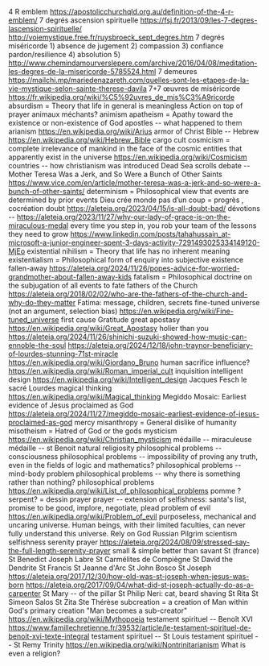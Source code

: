 4 R emblem https://apostolicchurchqld.org.au/definition-of-the-4-r-emblem/
7 degrés ascension spirituelle https://fsj.fr/2013/09/les-7-degres-lascension-spirituelle/ http://voiemystique.free.fr/ruysbroeck_sept_degres.htm
7 degrés miséricorde 1) absence de jugement 2) compassion 3) confiance pardon/resilience 4) absolution 5) http://www.chemindamourverslepere.com/archive/2016/04/08/meditation-les-degres-de-la-misericorde-5785524.html
7 demeures https://mailchi.mp/mariedenazareth.com/quelles-sont-les-etapes-de-la-vie-mystique-selon-sainte-therese-davila
7+7 œuvres de miséricorde https://fr.wikipedia.org/wiki/%C5%92uvres_de_mis%C3%A9ricorde
absurdism = Theory that life in general is meaningless
Action on top of prayer
animaux méchants?
animism
apatheism = Apathy toward the existence or non-existence of God
apostles -- what happened to them
arianism https://en.wikipedia.org/wiki/Arius
armor of Christ
Bible -- Hebrew https://en.wikipedia.org/wiki/Hebrew_Bible
cargo cult
cosmicism = complete irrelevance of mankind in the face of the cosmic entities that apparently exist in the universe https://en.wikipedia.org/wiki/Cosmicism
countries -- how christianism was introduced
Dead Sea scrolls
debate -- Mother Teresa Was a Jerk, and So Were a Bunch of Other Saints https://www.vice.com/en/article/mother-teresa-was-a-jerk-and-so-were-a-bunch-of-other-saints/
determinism = Philosophical view that events are determined by prior events
Dieu crée monde pas d’un coup = progrès , cocréation
doubt https://aleteia.org/2023/04/15/is-all-doubt-bad/
dévotions -- https://aleteia.org/2023/11/27/why-our-lady-of-grace-is-on-the-miraculous-medal
every time you step in, you rob your team of the lessons they need to grow https://www.linkedin.com/posts/tahahussain_at-microsoft-a-junior-engineer-spent-3-days-activity-7291493025334149120-MjEo
existential nihilism = Theory that life has no inherent meaning
existentialism = Philosophical form of enquiry into subjective existence
fallen-away https://aleteia.org/2024/11/26/popes-advice-for-worried-grandmother-about-fallen-away-kids
fatalism = Philosophical doctrine on the subjugation of all events to fate
fathers of the Church https://aleteia.org/2018/02/02/who-are-the-fathers-of-the-church-and-why-do-they-matter
Fatima: message, children, secrets
fine-tuned universe (not an argument, selection bias) https://en.wikipedia.org/wiki/Fine-tuned_universe
first cause
Gratitude
great apostasy https://en.wikipedia.org/wiki/Great_Apostasy
holier than you
https://aleteia.org/2024/11/26/shinichi-suzuki-showed-how-music-can-ennoble-the-soul
https://aleteia.org/2024/12/18/john-traynor-beneficiary-of-lourdes-stunning-71st-miracle
https://en.wikipedia.org/wiki/Giordano_Bruno
human sacrifice
influence? https://en.wikipedia.org/wiki/Roman_imperial_cult
inquisition
intelligent design https://en.wikipedia.org/wiki/Intelligent_design
Jacques Fesch
le sacré
Lourdes
magical thinking https://en.wikipedia.org/wiki/Magical_thinking
Megiddo Mosaic: Earliest evidence of Jesus proclaimed as God https://aleteia.org/2024/11/27/megiddo-mosaic-earliest-evidence-of-jesus-proclaimed-as-god
mercy
misanthropy = General dislike of humanity
misotheism = Hatred of God or the gods
mysticism https://en.wikipedia.org/wiki/Christian_mysticism
médaille -- miraculeuse
médaille -- st Benoit
natural religiosity
philosophical problems -- consciousness
philosophical problems -- impossibility of proving any truth, even in the fields of logic and mathematics?
philosophical problems -- mind-body problem
philosophical problems -- why there is something rather than nothing?
philosophical problems https://en.wikipedia.org/wiki/List_of_philosophical_problems
pomme ? serpent? = dessin
prayer
prayer -- extension of selfishness: santa's list, promise to be good, implore, negotiate, plead
problem of evil https://en.wikipedia.org/wiki/Problem_of_evil
purposeless, mechanical and uncaring universe. Human beings, with their limited faculties, can never fully understand this universe.
Rely on God
Russian Pilgrim
scientism
selfishness
serenity prayer https://aleteia.org/2024/08/09/stressed-say-the-full-length-serenity-prayer
small & simple better than savant
St (france)
St Benedict Joseph Labre
St Carmélites de Compiègne
St David the Dendrite
St Francis
St Jeanne d'Arc
St John Bosco
St Joseph https://aleteia.org/2017/12/30/how-old-was-st-joseph-when-jesus-was-born https://aleteia.org/2017/09/04/what-did-st-joseph-actually-do-as-a-carpenter
St Mary -- of the pillar
St Philip Neri: cat, beard shaving
St Rita
St Simeon Salos
St Zita
Ste Thérèse
subcreation = a creation of Man within God's primary creation "Man becomes a sub-creator" https://en.wikipedia.org/wiki/Mythopoeia
testament spirituel -- Benoît XVI https://www.famillechretienne.fr/39532/article/le-testament-spirituel-de-benoit-xvi-texte-integral
testament spirituel -- St Louis
testament spirituel -- St Remy
Trinity https://en.wikipedia.org/wiki/Nontrinitarianism
What is even a religion?
